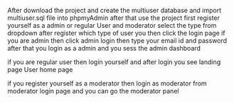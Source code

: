 After download the project  and create the multiuser database and import multiuser.sql file into phpmyAdmin  after that use the project  first register yourself as a  admin or regular User and moderator 
 select the type from dropdown after register which type of user you 
 then click the login page if you are admin then click admin login then type your email id and password after that you login as a admin and you sess the admin dashboard 

if you are regular user then login yourself and after login you see landing page User home page 


if you register yourself as a moderator then login as moderator from moderator login page and you can go the moderator panel 
